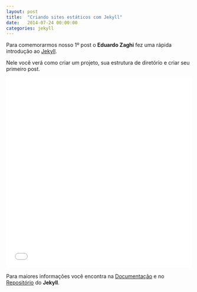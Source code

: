 ```yaml
---
layout: post
title:  "Criando sites estáticos com Jekyll"
date:   2014-07-24 00:00:00
categories: jekyll
---
```


Para comemorarmos nosso 1º post o __Eduardo Zaghi__ fez uma rápida introdução ao [Jekyll][jekyll]. 

Nele você verá como criar um projeto, sua estrutura de diretório e criar seu primeiro post.

<iframe width="100%" height="515" src="//www.youtube.com/embed/3a-LcAnHAzo" frameborder="0" allowfullscreen></iframe>

Para maiores informações você encontra na [Documentação][jekyll] e no [Repositório][jekyll-gh] do __Jekyll__.

[jekyll-gh]: https://github.com/jekyll/jekyll
[jekyll]:    http://jekyllrb.com
